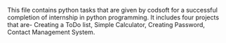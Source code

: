 This file contains python tasks that are given by codsoft for a successful completion of internship in python programming.
It includes four projects that are- 
Creating a ToDo list,
Simple Calculator,
Creating Password,
Contact Management System.
